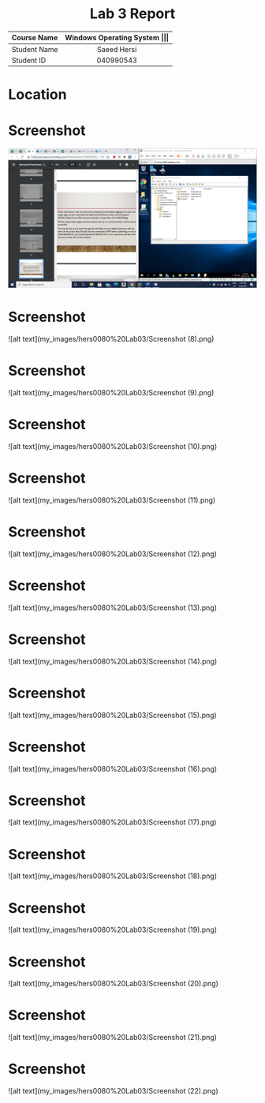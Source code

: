 <center> <h1> Lab 3 Report</h1> </center>

| **Course Name**  | **Windows Operating System \|\|\|**| 
|:-------------| :-----------------------------:|
|Student Name  | Saeed Hersi                    |
|Student ID    | 040990543                    |


# Location 
# Screenshot 
![alt text](my_images/hers0080%20Lab03/Lab03-00.png)

# Screenshot 
![alt text](my_images/hers0080%20Lab03/Screenshot (8).png)

# Screenshot 
![alt text](my_images/hers0080%20Lab03/Screenshot (9).png)

# Screenshot
![alt text](my_images/hers0080%20Lab03/Screenshot (10).png)

# Screenshot
![alt text](my_images/hers0080%20Lab03/Screenshot (11).png)

# Screenshot
![alt text](my_images/hers0080%20Lab03/Screenshot (12).png)

# Screenshot
![alt text](my_images/hers0080%20Lab03/Screenshot (13).png)

# Screenshot
![alt text](my_images/hers0080%20Lab03/Screenshot (14).png)

# Screenshot
![alt text](my_images/hers0080%20Lab03/Screenshot (15).png)

# Screenshot
![alt text](my_images/hers0080%20Lab03/Screenshot (16).png)

# Screenshot
![alt text](my_images/hers0080%20Lab03/Screenshot (17).png)

# Screenshot
![alt text](my_images/hers0080%20Lab03/Screenshot (18).png)

# Screenshot
![alt text](my_images/hers0080%20Lab03/Screenshot (19).png)

# Screenshot
![alt text](my_images/hers0080%20Lab03/Screenshot (20).png)

# Screenshot
![alt text](my_images/hers0080%20Lab03/Screenshot (21).png)

# Screenshot
![alt text](my_images/hers0080%20Lab03/Screenshot (22).png)



